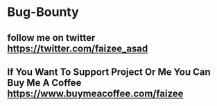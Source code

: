 # Bug-Bounty
 
## follow me on twitter https://twitter.com/faizee_asad

## If You Want To Support Project Or Me You Can Buy Me A Coffee https://www.buymeacoffee.com/faizee

